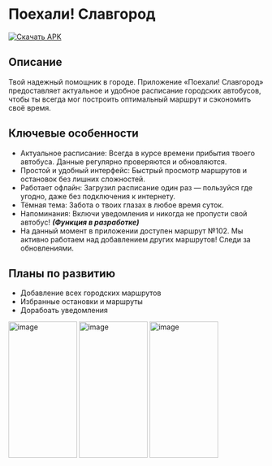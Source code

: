 # Поехали! Славгород
[![Скачать APK](https://img.shields.io/badge/Скачать-APK-success?style=for-the-badge&logo=android)](https://github.com/VseMirka200/Let-s-go-Slavgorod/releases/tag/Let-s-go-Slavgorod0.1.0)

## Описание
Твой надежный помощник в городе. Приложение «Поехали! Славгород» предоставляет актуальное и удобное расписание городских автобусов, чтобы ты всегда мог построить оптимальный маршрут и сэкономить своё время.

## Ключевые особенности
- Актуальное расписание: Всегда в курсе времени прибытия твоего автобуса. Данные регулярно проверяются и обновляются.
- Простой и удобный интерфейс: Быстрый просмотр маршрутов и остановок без лишних сложностей.
- Работает офлайн: Загрузил расписание один раз — пользуйся где угодно, даже без подключения к интернету.
- Тёмная тема: Забота о твоих глазах в любое время суток.
- Напоминания: Включи уведомления и никогда не пропусти свой автобус! ***(Функция в разработке)***
- На данный момент в приложении доступен маршрут №102. Мы активно работаем над добавлением других маршрутов! Следи за обновлениями.

## Планы по развитию
- Добавление всех городских маршрутов
- Избранные остановки и маршруты
- Дорабоать уведомления

<img width="135" height="267.25" alt="image" src="https://github.com/user-attachments/assets/670ed3bd-dc96-4fb8-a7fd-0611ec1ef79d" />  <img width="135" height="267.25" alt="image" src="https://github.com/user-attachments/assets/bf1a48b2-2700-4cc3-9f03-f5fca96cfdd8" />  <img width="135" height="267.25" alt="image" src="https://github.com/user-attachments/assets/db18d5bb-0c00-4d87-be60-635616395a96" />
